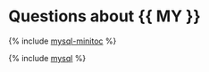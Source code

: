 # Questions about {{ MY }}

{% include [mysql-minitoc](../../_qa/managed-mysql/minitoc/mysql.md) %}

{% include [mysql](../../_qa/managed-mysql/mysql.md) %}
